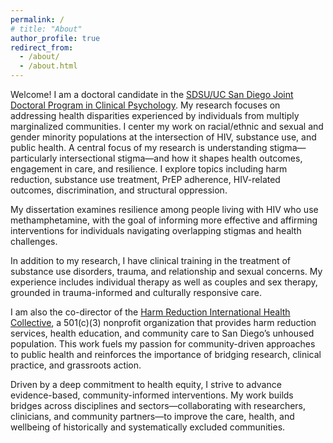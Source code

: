 ```yaml
---
permalink: /
# title: "About"
author_profile: true
redirect_from: 
  - /about/
  - /about.html
---
```


Welcome! I am a doctoral candidate in the [SDSU/UC San Diego Joint Doctoral Program in Clinical Psychology](https://psychology.sdsu.edu/doctoral/clinical/). My research focuses on addressing health disparities experienced by individuals from multiply marginalized communities. I center my work on racial/ethnic and sexual and gender minority populations at the intersection of HIV, substance use, and public health. A central focus of my research is understanding stigma—particularly intersectional stigma—and how it shapes health outcomes, engagement in care, and resilience. I explore topics including harm reduction, substance use treatment, PrEP adherence, HIV-related outcomes, discrimination, and structural oppression.

My dissertation examines resilience among people living with HIV who use methamphetamine, with the goal of informing more effective and affirming interventions for individuals navigating overlapping stigmas and health challenges.

In addition to my research, I have clinical training in the treatment of substance use disorders, trauma, and relationship and sexual concerns. My experience includes individual therapy as well as couples and sex therapy, grounded in trauma-informed and culturally responsive care.

I am also the co-director of the [Harm Reduction International Health Collective](https://internationalhealthcollective.org/harm-reduction/), a 501(c)(3) nonprofit organization that provides harm reduction services, health education, and community care to San Diego’s unhoused population. This work fuels my passion for community-driven approaches to public health and reinforces the importance of bridging research, clinical practice, and grassroots action.

Driven by a deep commitment to health equity, I strive to advance evidence-based, community-informed interventions. My work builds bridges across disciplines and sectors—collaborating with researchers, clinicians, and community partners—to improve the care, health, and wellbeing of historically and systematically excluded communities.